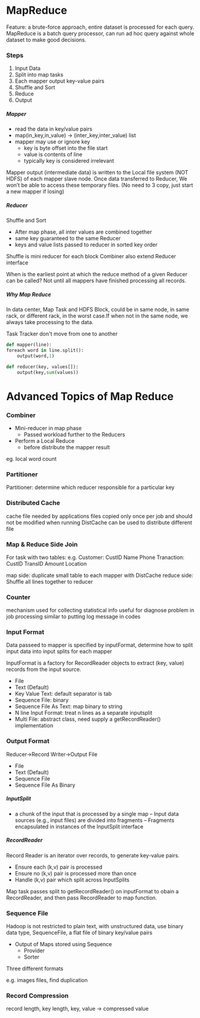 
# MapReduce

Feature: a brute-force approach, entire dataset is processed for each query. MapReduce is a batch query processor, can run ad hoc query against whole dataset to make good decisions.

### Steps

1. Input Data
2. Split into map tasks
3. Each mapper output key-value pairs
4. Shuffle and Sort
5. Reduce
6. Output


##### Mapper
- read the data in key/value pairs
- map(in_key,in_value) -> (inter_key,inter_value) list
- mapper may use or ignore key
    + key is byte offset into the file start
    + value is contents of line
    + typically key is considered irrelevant

Mapper output (intermediate data) is written to the Local file system (NOT HDFS) of each mapper slave node. Once data transferred to Reducer, We won’t be able to access these temporary files.
(No need to 3 copy, just start a new mapper if losing)

##### Reducer

Shuffle and Sort

- After map phase, all inter values are combined together
- same key guaranteed to the same Reducer
- keys and value lists passed to reducer in sorted key order

Shuffle is mini reducer for each block
Combiner also extend Reducer interface

When is the earliest point at which the reduce method of a given Reducer can be called?  Not until all mappers have finished processing all records.  

##### Why Map Reduce
In data center, Map Task and HDFS Block, could be in same node, in same rack, or different rack, in the worst case.If when not in the same node, we always take processing to the data.

Task Tracker don't move from one to another



```python
def mapper(line):
foreach word in line.split():
    output(word,1)

def reducer(key, values[]):
    output(key,sum(values))


```

# Advanced Topics of Map Reduce

### Combiner
- Mini-reducer in map phase
    + Passed workload further to the Reducers
- Perform a Local Reduce
    + before distribute the mapper result

eg. local word count

### Partitioner
Partitioner: determine which reducer responsible for a particular key

### Distributed Cache
cache file needed by applications
files copied only once per job and should not be modified when running
DistCache can be used to distribute different file

### Map & Reduce Side Join
For task with two tables: 
e.g. Customer: CustID Name Phone
   Tranaction: CustID TransID Amount Location

map side: duplicate small table to each mapper with DistCache
reduce side: Shuffle all lines together to reducer

### Counter
mechanism used for collecting statistical info
useful for diagnose problem in job processing
similar to putting log message in codes


### Input Format
Data passeed to mapper is specified by inputFormat, determine how to split input data into input splits for each mapper

InputFormat is a factory for RecordReader objects to extract 
 (key, value) records from the input source.

- File
- Text (Default)
- Key Value Text: default separator is tab
- Sequence File: binary
- Sequence File As Text: map binary to string
- N line Input Format: treat n lines as a separate inputsplit
- Multi File: abstract class, need supply a getRecordReader() implementation

### Output Format
Reducer->Record Writer->Output File

- File
- Text (Default)
- Sequence File
- Sequence File As Binary

##### InputSplit

- a chunk of the input that is processed by a single map 
– Input data sources (e.g., input files) are divided into fragments 
– Fragments encapsulated in instances of the InputSplit interface 

##### RecordReader
Record Reader is an iterator over records, to generate key-value pairs.

- Ensure each (k,v) pair is processed
- Ensure no (k,v) pair is processed more than once
- Handle (k,v) pair which split across InputSplits

Map task passes split to getRecordReader() on inputFormat to obain a RecordReader, and then pass RecordReader to map function.





### Sequence File
Hadoop is not restricted to plain text, with unstructured data, use binary data type, SequenceFile, a flat file of binary key/value pairs

- Output of Maps stored using Sequence
    - Provider
    - Sorter 

Three different formats


e.g.
images files, find duplication


### Record Compression
record length, key length, key, value -> compressed value


